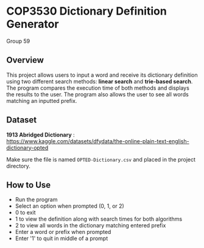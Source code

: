 # COP3530 Dictionary Definition Generator

Group 59

## Overview

This project allows users to input a word and receive its dictionary definition using two different search methods: **linear search** and **trie-based search**. The program compares the execution time of both methods and displays the results to the user. The program also allows the user to see all words matching an inputted prefix. 

## Dataset

 **1913 Abridged Dictionary** :  
https://www.kaggle.com/datasets/dfydata/the-online-plain-text-english-dictionary-opted

Make sure the file is named `OPTED-Dictionary.csv` and placed in the project directory.

## How to Use

- Run the program
- Select an option when prompted (0, 1, or 2)
- 0 to exit
- 1 to view the definition along with search times for both algorithms
- 2 to view all words in the dictionary matching entered prefix
- Enter a word or prefix when prompted
- Enter '1' to quit in middle of a prompt
